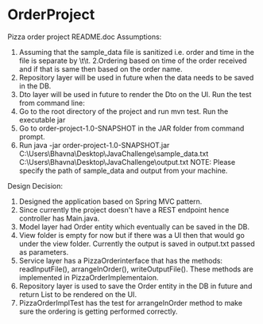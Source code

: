 # OrderProject
Pizza order project
README.doc
Assumptions: 
1. Assuming that the sample_data file is sanitized i.e. order and time in the file is separate by \t\t.
2.Ordering based on time of the order received and if that is same then based on the order name.
3. Repository layer will be used in future when the data needs to be saved in the DB.
4. Dto layer will be used in future to render the Dto on the UI.
Run the test from command line:
1. Go to the root directory of the project and run mvn test. 
Run the executable jar
1. Go to order-project-1.0-SNAPSHOT in the JAR folder from command prompt.
2. Run java -jar order-project-1.0-SNAPSHOT.jar C:\Users\Bhavna\Desktop\JavaChallenge\sample_data.txt C:\Users\Bhavna\Desktop\JavaChallenge\output.txt
NOTE: Please specify the path of sample_data and output from your machine.

Design Decision:
1. Designed the application based on Spring MVC pattern.
2. Since currently the project doesn't have a REST endpoint hence controller has Main.java.
3. Model layer had Order entity which eventually can be saved in the DB.
4. View folder is empty for now but if there was a UI then that would go under the view folder. Currently the output is saved in output.txt passed as parameters.
5. Service layer has a PizzaOrderinterface that has the methods: readInputFile(), arrangeInOrder(), writeOutputFile(). These methods are implemented in PizzaOrderImplementaion.
6. Repository layer is used to save the Order entity in the DB in future and return List<OrderDto> to be rendered on the UI.
7. PizzaOrderImplTest has the test for arrangeInOrder method to make sure the ordering is getting performed correctly.
